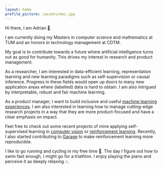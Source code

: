 ```yaml
---
layout: home
profile_picture: /assets/moi.jpg
---
```

Hi there, I am Adrian :wave:.

I am currently doing my Masters in computer science and mathematics at TUM and an honors in technology management at CDTM. 

My goal is to contribute towards a future where artificial intelligence turns out as good for humanity.
This drives my interest in research and product management. 

As a researcher, I am interested in data-efficient learning, representation learning and new learning paradigms such as self-supervision or causal inference. 
Progress in these fields would open up doors to many new application areas where (labelled) data is hard to obtain. I am also intrigued by interpretable, robust and fair machine learning. 

As a product manager, I want to build inclusive and useful [machine learning experiences](https://developer.apple.com/videos/play/wwdc2019/803/).
I am also interested in learning how to manage cutting-edge research projects in a way that they are more product-focused and have a clear emphasis on impact.

Feel free to check out some recent projects of mine applying self-supervised learning in [computer vision](https://github.com/MkuuWaUjinga/Self-Supervised-Learning-for-Tracktor) or [reinforcement learning](https://github.com/MkuuWaUjinga/DeepMDP-SSL4RL).
Recently, I also started contributing to [Garage](https://github.com/rlworkgroup/garage) to make reinforcement learning more reproducible. 

I like to go running and cycling in my free time :runner:. The day I figure out how to swim fast enough, I might go for a triathlon.
I enjoy playing the piano and perceive it as deeply relaxing :notes:.
